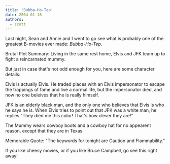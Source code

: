 ```yaml
---
title: 'Bubba-Ho-Tep'
date: 2004-01-18
authors:
  - scott
---
```


Last night, Sean and Annie and I went to go see what is probably one of the greatest B-movies ever made: _Bubba-Ho-Tep_.

Brutal Plot Summary: Living in the same rest home, Elvis and JFK team up to fight a reincarnated mummy.

But just in case that's not odd enough for you, here are some character details:

Elvis is actually Elvis. He traded places with an Elvis impersonator to escape the trappings of fame and live a normal life, but the impersonator died, and now no one beleives that he is really himself.

JFK is an elderly black man, and the only one who believes that Elvis is who he says he is. When Elvis tries to point out that JFK was a white man, he replies "They died me this color! That's how clever they are!"

The Mummy wears cowboy boots and a cowboy hat for no appearent reason, except that they are in Texas.

Memorable Quote: "The keywords for tonight are Caution and Flammability."

If you like cheesy movies, or if you like Bruce Campbell, go see this right away!
